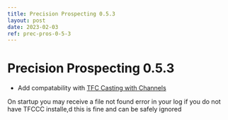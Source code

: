 ```yaml
---
title: Precision Prospecting 0.5.3
layout: post
date: 2023-02-03
ref: prec-pros-0-5-3
---
```


# Precision Prospecting 0.5.3

- Add compatability with [TFC Casting with Channels](https://www.curseforge.com/minecraft/mc-mods/tfc-casting-with-channels)

On startup you may receive a file not found error in your log if you do not have TFCCC installe,d this is fine and can be safely ignored
